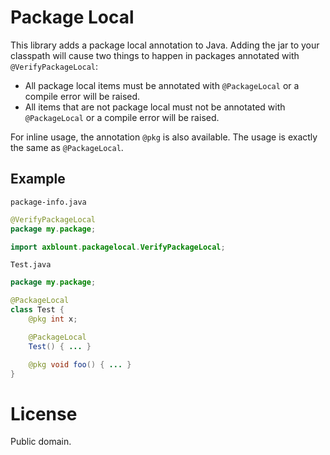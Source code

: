 Package Local
=============

This library adds a package local annotation to Java. Adding the jar to your classpath will cause two things to happen in packages annotated with `@VerifyPackageLocal`:

* All package local items must be annotated with `@PackageLocal` or a compile error will be raised.
* All items that are not package local must not be annotated with `@PackageLocal` or a compile error will be raised.

For inline usage, the annotation `@pkg` is also available. The usage is exactly the same as `@PackageLocal`.

Example
-------

`package-info.java`

```java
@VerifyPackageLocal
package my.package;

import axblount.packagelocal.VerifyPackageLocal;
```

`Test.java`

```java
package my.package;

@PackageLocal
class Test {
    @pkg int x;

    @PackageLocal
    Test() { ... }

    @pkg void foo() { ... }
}
```

License
=======

Public domain.
